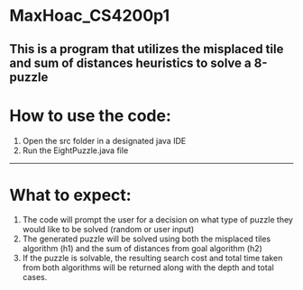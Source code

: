 # MaxHoac_CS4200p1
This is a program that utilizes the misplaced tile and sum of distances heuristics to solve a 8-puzzle
-------------------------------------------------------------------------------------------------------------
# How to use the code:
1. Open the src folder in a designated java IDE 
2. Run the EightPuzzle.java file
-------------------------------------------------------------------------------------------------------------
# What to expect:
1. The code will prompt the user for a decision on what type of puzzle they would like to be solved (random or user input)
2. The generated puzzle will be solved using both the misplaced tiles algorithm (h1) and the sum of distances from goal algorithm (h2)
3. If the puzzle is solvable, the resulting search cost and total time taken from both algorithms will be returned along with the depth and total cases. 
